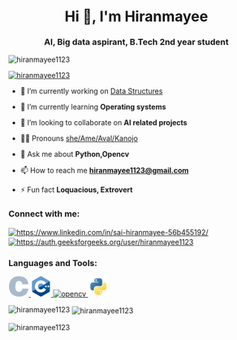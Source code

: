 <h1 align="center">Hi 👋, I'm Hiranmayee</h1>
<h3 align="center">AI, Big data aspirant, B.Tech 2nd year student</h3>

<p align="left"> <img src="https://komarev.com/ghpvc/?username=hiranmayee1123&label=Profile%20views&color=0e75b6&style=flat" alt="hiranmayee1123" /> </p>

<p align="left"> <a href="https://github.com/ryo-ma/github-profile-trophy"><img src="https://github-profile-trophy.vercel.app/?username=hiranmayee1123" alt="hiranmayee1123" /></a> </p>

- 🔭 I’m currently working on [Data Structures](https://github.com/hiranmayee1123/-50-days-data-structures)

- 🌱 I’m currently learning **Operating systems**

- 👯 I’m looking to collaborate on **AI related projects**

- 👩🏻 Pronouns [she/Ame/Aval/Kanojo](she/Ame/Aval/Kanojo)

- 💬 Ask me about **Python,Opencv**

- 📫 How to reach me **hiranmayee1123@gmail.com**

- ⚡ Fun fact **Loquacious, Extrovert**

<h3 align="left">Connect with me:</h3>
<p align="left">
<a href="https://linkedin.com/in/https://www.linkedin.com/in/sai-hiranmayee-56b455192/" target="blank"><img align="center" src="https://cdn.jsdelivr.net/npm/simple-icons@3.0.1/icons/linkedin.svg" alt="https://www.linkedin.com/in/sai-hiranmayee-56b455192/" height="30" width="40" /></a>
<a href="https://auth.geeksforgeeks.org/user/https://auth.geeksforgeeks.org/user/hiranmayee1123" target="blank"><img align="center" src="https://cdn.jsdelivr.net/npm/simple-icons@3.0.1/icons/geeksforgeeks.svg" alt="https://auth.geeksforgeeks.org/user/hiranmayee1123" height="30" width="40" /></a>
</p>

<h3 align="left">Languages and Tools:</h3>
<p align="left"> <a href="https://www.cprogramming.com/" target="_blank"> <img src="https://raw.githubusercontent.com/devicons/devicon/master/icons/c/c-original.svg" alt="c" width="40" height="40"/> </a> <a href="https://www.w3schools.com/cpp/" target="_blank"> <img src="https://raw.githubusercontent.com/devicons/devicon/master/icons/cplusplus/cplusplus-original.svg" alt="cplusplus" width="40" height="40"/> </a> <a href="https://opencv.org/" target="_blank"> <img src="https://www.vectorlogo.zone/logos/opencv/opencv-icon.svg" alt="opencv" width="40" height="40"/> </a> <a href="https://www.python.org" target="_blank"> <img src="https://raw.githubusercontent.com/devicons/devicon/master/icons/python/python-original.svg" alt="python" width="40" height="40"/> </a> </p>

<p><img align="left" src="https://github-readme-stats.vercel.app/api/top-langs?username=hiranmayee1123&show_icons=true&locale=en&layout=compact" alt="hiranmayee1123" /></p>

<p>&nbsp;<img align="center" src="https://github-readme-stats.vercel.app/api?username=hiranmayee1123&show_icons=true&locale=en" alt="hiranmayee1123" /></p>

<p><img align="center" src="https://github-readme-streak-stats.herokuapp.com/?user=hiranmayee1123&" alt="hiranmayee1123" /></p>
